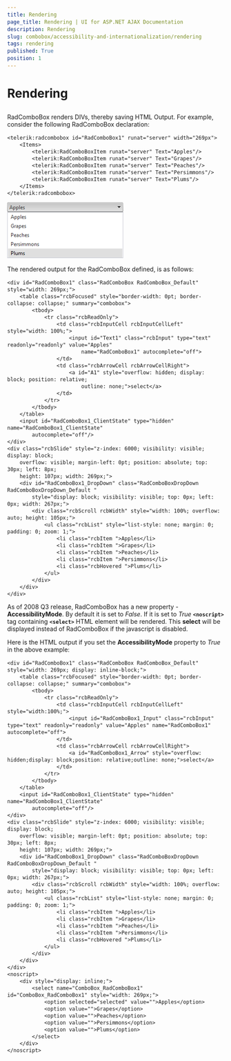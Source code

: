 ```yaml
---
title: Rendering
page_title: Rendering | UI for ASP.NET AJAX Documentation
description: Rendering
slug: combobox/accessibility-and-internationalization/rendering
tags: rendering
published: True
position: 1
---
```


# Rendering



## 

RadComboBox renders DIVs, thereby saving HTML Output. For example, consider the following RadComboBox declaration:

````ASPNET
<telerik:radcombobox id="RadComboBox1" runat="server" width="269px">  
	<Items>     
		<telerik:RadComboBoxItem runat="server" Text="Apples"/>     
		<telerik:RadComboBoxItem runat="server" Text="Grapes"/>     
		<telerik:RadComboBoxItem runat="server" Text="Peaches"/>     
		<telerik:RadComboBoxItem runat="server" Text="Persimmons"/>     
		<telerik:RadComboBoxItem runat="server" Text="Plums"/>  
	</Items>
</telerik:radcombobox>
````



![ComboBox Simple Render](images/combobox_simplerender.png)

The rendered output for the RadComboBox defined, is as follows:

````ASPNET
<div id="RadComboBox1" class="RadComboBox RadComboBox_Default" style="width: 269px;">
	<table class="rcbFocused" style="border-width: 0pt; border-collapse: collapse;" summary="combobox">
		<tbody>
			<tr class="rcbReadOnly">
				<td class="rcbInputCell rcbInputCellLeft" style="width: 100%;">
					<input id="Text1" class="rcbInput" type="text" readonly="readonly" value="Apples"
						name="RadComboBox1" autocomplete="off">
				</td>
				<td class="rcbArrowCell rcbArrowCellRight">
					<a id="A1" style="overflow: hidden; display: block; position: relative;
						outline: none;">select</a>
				</td>
			</tr>
		</tbody>
	</table>
	<input id="RadComboBox1_ClientState" type="hidden" name="RadComboBox1_ClientState"
		autocomplete="off"/>
</div>
<div class="rcbSlide" style="z-index: 6000; visibility: visible; display: block;
	overflow: visible; margin-left: 0pt; position: absolute; top: 30px; left: 8px;
	height: 107px; width: 269px;">
	<div id="RadComboBox1_DropDown" class="RadComboBoxDropDown RadComboBoxDropDown_Default "
		style="display: block; visibility: visible; top: 0px; left: 0px; width: 267px;">
		<div class="rcbScroll rcbWidth" style="width: 100%; overflow: auto; height: 105px;">
			<ul class="rcbList" style="list-style: none; margin: 0; padding: 0; zoom: 1;">
				<li class="rcbItem ">Apples</li>
				<li class="rcbItem ">Grapes</li>
				<li class="rcbItem ">Peaches</li>
				<li class="rcbItem ">Persimmons</li>
				<li class="rcbHovered ">Plums</li>
			</ul>
		</div>
	</div>
</div>
````



As of 2008 Q3 release, RadComboBox has a new property - **AccessibilityMode**. By default it is set to *False*. If it is set to *True* **`<noscript>`** tag containing **`<select>`** HTML element will be rendered. This **select** will be displayed instead of RadComboBox if the javascript is disabled.

Here is the HTML output if you set the **AccessibilityMode** property to *True* in the above example:

````ASPNET
<div id="RadComboBox1" class="RadComboBox RadComboBox_Default" style="width: 269px; display: inline-block;">
	<table class="rcbFocused" style="border-width: 0pt; border-collapse: collapse;" summary="combobox">
		<tbody>
			<tr class="rcbReadOnly">
				<td class="rcbInputCell rcbInputCellLeft" style="width:100%;">
					<input id="RadComboBox1_Input" class="rcbInput" type="text" readonly="readonly" value="Apples" name="RadComboBox1" autocomplete="off">
				</td>
				<td class="rcbArrowCell rcbArrowCellRight">
					<a id="RadComboBox1_Arrow" style="overflow: hidden;display: block;position: relative;outline: none;">select</a>
				</td>
			</tr>
		</tbody>
	</table>
	<input id="RadComboBox1_ClientState" type="hidden" name="RadComboBox1_ClientState"
		autocomplete="off"/>
</div>
<div class="rcbSlide" style="z-index: 6000; visibility: visible; display: block;
	overflow: visible; margin-left: 0pt; position: absolute; top: 30px; left: 8px;
	height: 107px; width: 269px;">
	<div id="RadComboBox1_DropDown" class="RadComboBoxDropDown RadComboBoxDropDown_Default "
		style="display: block; visibility: visible; top: 0px; left: 0px; width: 267px;">
		<div class="rcbScroll rcbWidth" style="width: 100%; overflow: auto; height: 105px;">
			<ul class="rcbList" style="list-style: none; margin: 0; padding: 0; zoom: 1;">
				<li class="rcbItem ">Apples</li>
				<li class="rcbItem ">Grapes</li>
				<li class="rcbItem ">Peaches</li>
				<li class="rcbItem ">Persimmons</li>
				<li class="rcbHovered ">Plums</li>
			</ul>
		</div>
	</div>
</div>
<noscript>
	<div style="display: inline;">
		<select name="ComboBox_RadComboBox1" id="ComboBox_RadComboBox1" style="width: 269px;">
			<option selected="selected" value="">Apples</option>
			<option value="">Grapes</option>
			<option value="">Peaches</option>
			<option value="">Persimmons</option>
			<option value="">Plums</option>
		</select>
	</div>
</noscript>
````



